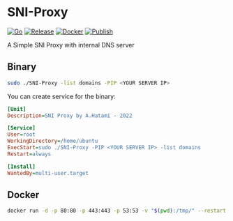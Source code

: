 # SNI-Proxy

[![Go](https://github.com/hatamiarash7/SNI-Proxy/actions/workflows/go.yml/badge.svg)](https://github.com/hatamiarash7/SNI-Proxy/actions/workflows/go.yml) [![Release](https://github.com/hatamiarash7/SNI-Proxy/actions/workflows/release.yml/badge.svg)](https://github.com/hatamiarash7/SNI-Proxy/actions/workflows/release.yml) [![Docker](https://github.com/hatamiarash7/SNI-Proxy/actions/workflows/docker.yml/badge.svg)](https://github.com/hatamiarash7/SNI-Proxy/actions/workflows/docker.yml) [![Publish](https://github.com/hatamiarash7/SNI-Proxy/actions/workflows/publish.yml/badge.svg)](https://github.com/hatamiarash7/SNI-Proxy/actions/workflows/publish.yml)

A Simple SNI Proxy with internal DNS server

## Binary

```bash
sudo ./SNI-Proxy -list domains -PIP <YOUR SERVER IP>
```

You can create service for the binary:

```ini
[Unit]
Description=SNI Proxy by A.Hatami - 2022

[Service]
User=root
WorkingDirectory=/home/ubuntu
ExecStart=sudo ./SNI-Proxy -PIP <YOUR SERVER IP> -list domains
Restart=always

[Install]
WantedBy=multi-user.target
```

## Docker

```bash
docker run -d -p 80:80 -p 443:443 -p 53:53 -v "$(pwd):/tmp/" --restart unless-stopped ghcr.io/hatamiarash7/sni-proxy:v1.1.1 -list /tmp/list -PIP YOUR SERVER IP
```
